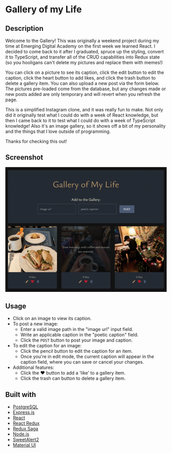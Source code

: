 # Gallery of my Life

## Description

Welcome to the Gallery! This was originally a weekend project during my time at Emerging Digital Academy on the first week we learned React. I decided to come back to it after I graduated, spruce up the styling, convert it to TypeScript, and transfer all of the CRUD capabilities into Redux state (so you hooligans can't delete my pictures and replace them with memes!)

You can click on a picture to see its caption, click the edit button to edit the caption, click the heart button to add likes, and click the trash button to delete a gallery item. You can also upload a new post via the form below. The pictures pre-loaded come from the database, but any changes made or new posts added are only temporary and will revert when you refresh the page.

This is a simplified Instagram clone, and it was really fun to make. Not only did it originally test what I could do with a week of React knowledge, but then I came back to it to test what I could do with a week of TypeScript knowledge! Also it's an image gallery, so it shows off a bit of my personality and the things that I love outside of programming.

Thanks for checking this out!

## Screenshot
![A screenshot of the project](/public/images/screen-shot.png)

## Usage

- Click on an image to view its caption.
- To post a new image:
    - Enter a valid image path in the "image url" input field.
    - Write an applicable caption in the "poetic caption" field.
    - Click the `POST` button to post your image and caption.
- To edit the caption for an image:
    - Click the pencil button to edit the caption for an item.
    - Once you're in edit mode, the current caption will appear in the caption field, where you can save or cancel your changes.
- Additional features:
    - Click the &hearts; button to add a 'like' to a gallery item.
    - Click the trash can button to delete a gallery item.

## Built with
- [PostgreSQL](https://www.postgresql.org/)
- [Express.js](https://expressjs.com/)
- [React](https://react.dev/)
- [React Redux](https://react-redux.js.org/)
- [Redux Saga](https://redux-saga.js.org/)
- [Node.js](https://nodejs.org/en)
- [SweetAlert2](https://sweetalert2.github.io/)
- [Material UI](https://mui.com/)